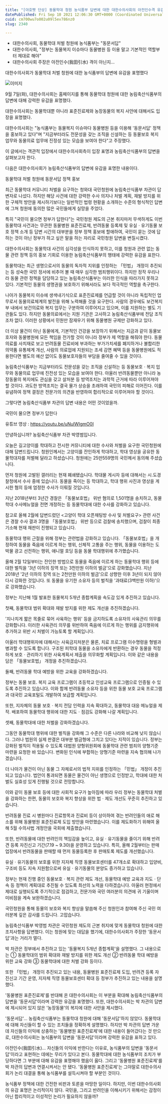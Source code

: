 ```yaml
---
title: "[야호펫 단상] 동물학대 청원 농식품부 답변에 대한 대한수의사회의 아전인수격 유감 표명"
datePublished: Fri Sep 10 2021 12:06:30 GMT+0000 (Coordinated Universal Time)
cuid: cm700wu7o002u09l5ev786nz0
slug: 2340

---
```



- 대한수의사회, 동물학대 처벌 청원에 농식품부는 "동문서답"
- 대한수의사회, "정부는 동물복지 이슈마다 동물병원 등 이용 말고 기본적인 역할부터 제대로 해야"
- 대한수의사회 주장은 아전인수(我田引水) 격이 아닌지...

대한수의사회가 동물학대 처벌 청원에 대한 농식품부의 답변에 유감을 표명했다

![이미지](https://cdn.hashnode.com/res/hashnode/image/upload/v1739250616914/7c49dc5e-c5f9-4529-b2d4-80cf7f5b5cf9.png)

9월 7일(화), 대한수의사회는 홈페이지를 통해 동물학대 청원에 대한 농림축산식품부의 답변에 대해 강력한 유감을 표명했다.

대한수의사회는 동물학대뿐 아니라 표준진료제와 농장동물의 복지 사안에 대해서도 입장을 표명했다.

대한수의사회는 "농식품부는 동물복지 이슈마다 동물병원 등을 이용해 '동문서답' 정책을 홍보하고 있다"며 "지금부터라도 전문성을 갖는 조직을 신설하는 등 동물보호 복지 업무와 동물의료 업무에 진정성 있는 모습을 보여야 한다"고 주장했다.

이 글에서는 객관적 입장에서 대한수의사회측이 입장 표명과 농림축산식품부의 답변을 살펴보고자 한다.

다음은 대한수의사회가 농림축산식품부의 답변에 유감을 표명한 내용이다.

동물학대 처벌 청원에 동문서답 정책 홍보

최근 동물학대 커뮤니티 처벌을 요구하는 청와대 국민청원에 농림축산식품부 차관이 답변자로 나섰다. 하지만 해당 사건에 대한 강력한 수사 의지나 처벌 계획, 재발 방지를 위한 구체적 방안을 제시하기보다는 일반적인 법령 현황을 소개하는 수준의 형식적인 답변에 그쳐 청원에 동의한 많은 국민들에게 실망을 주었다.

특히 "국민이 물으면 정부가 답한다"는 국민청원 제도의 근본 취지마저 무색하게도 이번 동물학대 사건과는 무관한 동물병원 표준진료제, 반려동물 등록제 및 유실ㆍ유기동물 보호 정책 소개 등 답변 시간의 대부분을 정부 정책 홍보에 할애하여, 국민이 묻는 것에 답하는 것이 아닌 정부가 하고 싶은 말을 하는 자리로 국민청원 답변을 변질시켰다.

대한수의사회는 동물학대 사건의 심각성을 인식하지 못하고, 이를 청원과 관련 없는 동물 관련 정책 등의 홍보 기회로 이용한 농림축산식품부의 행태에 강력한 유감을 표한다.

동물학대는 최근 생명으로서의 동물의 독자적 지위를 인정하는 「민법」 개정이 추진되는 등 성숙한 국민 정서에 비추어 볼 때 매우 심각한 범죄행위이다. 하지만 정작 우리나라 동물 관련 정책을 담당하고 있는 농림축산식품부는 이러한 인식을 따라가지 못하고 있다. 기본적인 동물의 생명권을 보호하기 위해서라도 보다 적극적인 역할을 촉구한다.

나아가 동물복지 이슈에 생색내기식으로 표준진료제를 언급할 것이 아니라 독립적인 업무로서 동물의료체계의 발전을 위해 노력해줄 것을 요구한다. 사람의 경우에도 보건복지부 내에서 보건의료와 복지 업무는 구분하여 이루어지고 있으며, 이를 지원하는 별도 기관들도 있다. 하지만 동물의료에서는 지원 기관은 고사하고 농림축산식품부에 전담 조직조차 없다. 이러한 상황에서 민원만 잠재우기 위해 동물병원 규제만 강화하고 있다.

더 이상 물건이 아닌 동물에게, 기본적인 건강을 보장하기 위해서는 지금과 같이 동물보호자와 동물병원에 모든 책임을 전가할 것이 아니라 정부가 제 역할을 해줘야 한다. 동물의료를 사치재로 보고 반려동물 진료비에 부과하는 부가가치세를 폐지하거나 불합리한 의약품 유통체계 개선, 사람의 의료업에 지원되는 조세 감면 혜택 등을 동물병원에도 적용한다면 별도의 예산 없이도 동물보호자들의 부담을 줄여줄 수 있을 것이다.

농림축산식품부는 지금부터라도 전문성을 갖는 조직을 신설하는 등 동물보호ㆍ복지 업무와 동물의료 업무에 진전성 있는 모습을 보여야 한다. 아울러 반려동물뿐만 아니라 농장동물의 복지에도 관심을 갖고 살처분 등 방역조치는 과학적 근거에 따라 이루어져야 할 것이다. 과도한 방역조치는 결국 물가 상승을 초래하여 국민의 피해로 이어진다. 이를 유념하여 정책 결정은 전문가의 의견을 반영하여 합리적으로 이루어져야 할 것이다.

그렇다면 농림축산식품부 차관의 답변 내용은 어떤 것이었을까.

국민이 물으면 정부가 답한다

유튜브 영상 : https://youtu.be/uNulWIgmO0I

안녕하십니까? 농림축산식품부 차관 박영범입니다.

오늘은 길고양이를 학대하고 전시한 커뮤니티에 대한 수사와 처벌을 요구한 국민청원에 대해 답변드립니다. 청원인께서는 고양이를 잔인하게 학대하고, 학대 영상을 공유한 동물학대자를 처벌해 달라고 하셨습니다. 청원에는 25만559명의 국민께서 동의해 주셨습니다.

먼저 청원에 고발된 갤러리는 현재 폐쇄됐습니다. 학대물 게시자 등에 대해서는 시.도경찰청에서 수사 중에 있습니다. 동물을 죽이는 등 학대하고, 학대 행위 사진과 영상을 게시한 혐의 등에 엄정한 수사가 이뤄질 것입니다.

지난 2018년부터 3년간 경찰은 「동물보호법」 위반 혐의로 1,501명을 송치하고, 동물학대 수사메뉴얼을 전면 개정하는 등 동물학대에 대한 수사를 강화하고 있습니다.

참고로 올해 2월에 답변드렸던 <고양이 학대 오픈채팅방 수사 및 처벌요구> 관련 사건은 경찰 수사 결과 3명을 「동물보호법」 위반 등으로 검찰에 송치했으며, 검찰이 최종 기소해 현재 재판이 진행되고 있습니다.

동물학대 행위 근절을 위해 정부는 관련법을 강화하고 있습니다. 「동물보호법」을 개정하여 동물을 죽음에 이르게 하는 행위, 신체적 고통을 주는 행위, 동물을 이용하는 도박물 광고 선전하는 행위, 애니멀 호딩 등을 동물 학대행위에 추가했습니다.

올해 2월 12일부터는 잔인한 방법으로 동물을 죽음에 이르게 하는 동물학대 행위 등에 대한 벌칙을 '3년 이하의 징역 또는 3천만원 이하의 벌금'으로 강화했습니다. 지난 2018년 '2년 이하의 징역 또는 2천만원 이하의 벌금'으로 상향한 이후 3년이 되지 않아 다시 강화한 것입니다. 또 동물을 유기한 소유자 등의 벌칙을 '과태료(3백만원 이하)'으로 강화했습니다.

정부는 지난해 1월 발표한 동물복지 5개년 종합계획을 속도감 있게 추진하고 있습니다.

첫째, 동물학대 범위 확대와 재발 방지를 위한 제도 개선을 추진하겠습니다.

'지나치게 짧은 목줄로 묶어 사육하는 행위' 등을 금지하도록 소유자의 사육관리 의무를 강화합니다. 이러한 사육관리 의무를 위반하여 죽음에 이르게 하는 행위를 금지행위에 추가하고 위반 시 처벌이 가능토록 할 계획입니다.

아울러 학대행위자에 대해서는 사육금지처분은 물론, 치료 프로그램 이수명령을 형벌과 병과할 수 있도록 합니다. 구조된 피학대 동물을 소유자에게 반환하는 경우 동물을 적정하게 보호ㆍ관리하기 위한 사육계획서 제출을 의무화할 계획입니다. 이와 같은 내용을 담은 「동물보호법」 개정을 추진하겠습니다.

둘째, 반려동물 학대 예방을 위한 교육을 강화하겠습니다.

정부는 동물 보호. 복지 교육 프로그램이 초등학교 인성교육 프로그램으로 인증될 수 있도록 추진하고 있습니다. 이와 함께 반려동물 소유자 등을 위한 동물 보호 교육 프로그램과 대국민 교육포털도 개발하여 보급할 계획입니다.

또한, 지자체의 동물 보호ㆍ복지 전담 인력을 지속 확대하고, 동물학대 대응 메뉴얼을 제작. 배포하여 동물학대 행위에 대한 지도ㆍ점검도 강화해 나갈 계획입니다.

셋째, 동물학대에 대한 처벌을 강화하겠습니다.

그동안 동물학대 행위에 대한 벌칙을 강화해 그 수준은 다른 나라와 비교해 낮지 않습니다. 그러나 법원의 실제 판결은 대부분 벌금형에 그치고 있다는 지적이 있습니다. 정부는 강화된 벌칙이 적용될 수 있도록 대법원 양형위원회에 동물학대 관련 범죄의 양형기준 마련을 요청한 바 있습니다. 변화된 인식에 부합하는 양형기준 마련을 지속 협의해 나가겠습니다.

더 나아가 물건이 아닌 동물 그 자체로서의 법적 지위를 인정하는 「민법」 개정이 추진되고 있습니다. 법안이 통과되면 동물은 물건이 아닌 생명으로 인정받고, 학대에 대한 처벌도 실효성 있게 진행될 것으로 전망합니다.

이와 같이 동물 보호 등에 대한 사회적 요구가 높아짐에 따라 우리 정부는 동물학대 처벌을 강화하는 한편, 동물의 보호와 복지 향상을 위한 법ㆍ제도 개선도 꾸준히 추진하고 있습니다.

반려동물 진료 시 병원마다 진료항목과 진료비 등이 상이하여 겪는 반려인들의 애로 해소를 위해 동물병원 표준진료제 도입 방안을 마련했습니다. 이를 제도화하기 위해여 올해 5월 수의사법 개정안을 국회에 제출했습니다.

또한, 반려동물에 대한 반려인의 책임감을 높이고, 유실ㆍ유기동물을 줄이기 위해 반려견 등록 자진신고 기간(7.19 ~ 9.30)을 운영하고 있습니다. 특히, 올해 2월부터는 판매업장에서 반려동물을 판매할 때 먼저 동물등록한 후 판매토록 제도를 개선했습니다.

유실ㆍ유기동물의 보호를 위한 지자체 직영 동물보호센터를 47개소로 확대하고 입양비, 구조비 등도 지속 지원함으로써 유실ㆍ유기동물의 분양도 증가하고 있습니다.

정부는 현재 진행 중인 동물보호ㆍ복지 관련 제도 개선, 동물학대 예방 교육과 지도ㆍ단속 등 정책이 계획대로 추진될 수 있도록 최선의 노력을 다하겠습니다. 아울러 현정에서 제대로 실행되도록 주기적으로 점검하고, 전문가와 국민 여러분의 의견에 귀 기울이며 미비점을 계속 보완하겠습니다.

국민청원을 통해 동물의 보호와 복지 향상을 말씀해 주신 청원인과 참여해 주신 국민 여러분께 깊은 감사를 드립니다. 고맙습니다.

농림축산식품부 박영범 차관은 국민청원 제도의 근본 취지에 맞게 동물학대 청원에 대한 조치사항을 답변했다. 이는 청원에 맞는 대답을 했기에, 대한수의사회가 주장한 '동문서답'과는 거리가 멀다.

박 차관은 정부에서 추진하고 있는 '동물복지 5개년 종합계획'을 설명했다. 그 내용으로는 ① 동물학대의 범위 확대와 재발 방지를 위한 제도 개선 ② 반려동물 학대 예방을 위한 교육 강화 ③ 동물학대에 대한 처벌 강화 등이다.

또한 「민법」 개정이 추진되고 있는 내용, 동물병원 표준진료제 도입, 반려견 등록 자진신고 기간 운영, 지자체 직영 동물보호센터 확대 등 정부가 추진하고 있는 내용을 설명했다.

'동물병원 표준진료제'를 반대해 온 대한수의사회는 이 부분을 확대해 농림축산식품부의 답변을 '동문서답'이라며 강력한 유감을 표명했다. 또한, 대한수의사회는 박 차관의 답변에 제시되어 있지 않은 '농장동물'의 복지에 대한 사안을 제시했다.

'동문서답'... 농림축산식품부는 동물학대 청원에 대해 '동문서답'하지 않았다. 동물학대에 대해 자신들이 할 수 있는 조치들을 정확하게 설명했다. 하지만 박 차관의 답변 가운데 자신들의 이익에 상충하는 '동물병원 표준진료제'에 대한 내용이 들어갔다는 것 만으로, 대한수의사회는 농식품부의 답변을 '동문서답'이라며 강력한 유감을 표하고 있다.

아전인수(我田引水)... 자신들의 이익에 반한다는 이유로, 농식품부의 답변을 '동문서답'이라고 표현하는 데에는 무리가 있다고 본다. 동물학대에 대한 농식품부의 조치가 부당하다면 그 부분에 대해 유감을 표명해야 했음이 옳다. 그리고 '동물병원 표준진료제'를 박 차관의 답변과 연결시켜서는 안 됐다. '동물병원 표준진료제'는 그야말로 대한수의사회가 논리 대결을 통해 농식품부를 설득시켜야 할 부분인 것이다.

농식품부 정책에 대한 건전한 비판과 토론을 마땅한 일이다. 하지만, 이번 대한수의사회의 유감 표명은 논리적이지 않다. 국민을, 그리고 반려인을 이해시키기 위해서는 감정이 아닌 합리적이고 이성적인 논리가 필요하지 않을까?